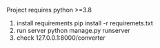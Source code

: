 Project requires python >=3.8
1. install requirements
    pip install -r requiremets.txt
2. run server
    python manage.py runserver
3. check 127.0.0.1:8000/converter